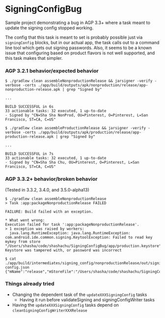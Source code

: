 # SigningConfigBug

Sample project demonstrating a bug in AGP 3.3+ where a task meant to update the signing config stopped working.

The config that this task is meant to set is probably possible just via `signingConfig` blocks, but in our actual app, the task calls out to a command line tool which gets out signing passwords. Also, it seems to be a known issue that configuring based on product flavors is not well supported, and this task makes that simpler.

### AGP 3.2.1 behavior/expected behavior
```
$ ./gradlew clean assembleNonproductionRelease && jarsigner -verify -verbose -certs ./app/build/outputs/apk/nonproduction/release/app-nonproduction-release.apk | grep "Signed by"

...

BUILD SUCCESSFUL in 6s
33 actionable tasks: 32 executed, 1 up-to-date
- Signed by "CN=Sha Sha NonProd, OU=Pinterest, O=Pinterest, L=San Francisco, ST=CA, C=US"
```

```
$ ./gradlew clean assembleProductionRelease && jarsigner -verify -verbose -certs ./app/build/outputs/apk/production/release/app-production-release.apk | grep "Signed by"

...

BUILD SUCCESSFUL in 7s
33 actionable tasks: 32 executed, 1 up-to-date
- Signed by "CN=Sha Sha Chu, OU=Pinterest, O=Pinterest, L=San Francisco, ST=CA, C=US"
```

### AGP 3.3.2+ behavior/broken behavior

(Tested in 3.3.2, 3.4.0, and 3.5.0-alpha13)

```
$ ./gradlew clean assembleNonproductionRelease
> Task :app:packageNonproductionRelease FAILED

FAILURE: Build failed with an exception.

* What went wrong:
Execution failed for task ':app:packageNonproductionRelease'.
> 1 exception was raised by workers:
  java.lang.RuntimeException: java.lang.RuntimeException: com.android.ide.common.signing.KeytoolException: Failed to read key mykey from store "/Users/shasha/code/shashachu/SigningConfigBug/app/production.keystore": Keystore was tampered with, or password was incorrect
```

```
$ cat ./app/build/intermediates/signing_config/nonproductionRelease/out/signing-config.json
{"mName":"release","mStoreFile":"/Users/shasha/code/shashachu/SigningConfigBug/app/production.keystore","mStorePassword":"","mKeyAlias":"mykey","mKeyPassword":"","mStoreType":"jks","mV1SigningEnabled":true,"mV2SigningEnabled":true}
```

### Things already tried
* Changing the dependent task of the `updateXXXSigningConfig` tasks
  * Having it run before validateSigning and signingConfigWriter tasks
* Having the `updateXXXSigningConfig` tasks depend on `cleanSigningConfigWriterXXXRelease`